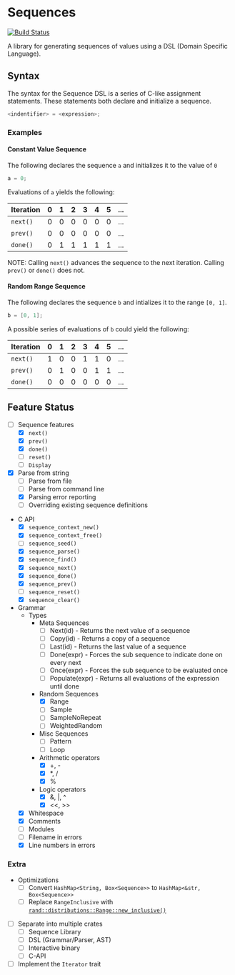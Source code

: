 # Sequences

[![Build Status](https://travis-ci.org/rfdonnelly/sequence-rs.svg?branch=master)](https://travis-ci.org/rfdonnelly/sequence-rs)

A library for generating sequences of values using a DSL (Domain Specific
Language).

## Syntax

The syntax for the Sequence DSL is a series of C-like assignment
statements.  These statements both declare and initialize a sequence.

```C
<indentifier> = <expression>;
```

### Examples

#### Constant Value Sequence

The following declares the sequence `a` and initializes it to the value of
`0`

```C
a = 0;
```

Evaluations of `a` yields the following:

| Iteration |  0  |  1  |  2  |  3  |  4  |  5  | ... |
| --------- | --- | --- | --- | --- | --- | --- | --- |
| `next()`  |  0  |  0  |  0  |  0  |  0  |  0  | ... |
| `prev()`  |  0  |  0  |  0  |  0  |  0  |  0  | ... |
| `done()`  |  0  |  1  |  1  |  1  |  1  |  1  | ... |

NOTE: Calling `next()` advances the sequence to the next iteration.  Calling
`prev()` or `done()` does not.

#### Random Range Sequence

The following declares the sequence `b` and intializes it to the range
`[0, 1]`.

```C
b = [0, 1];
```

A possible series of evaluations of `b` could yield the following:

| Iteration |  0  |  1  |  2  |  3  |  4  |  5  | ... |
| --------- | --- | --- | --- | --- | --- | --- | --- |
| `next()`  |  1  |  0  |  0  |  1  |  1  |  0  | ... |
| `prev()`  |  0  |  1  |  0  |  0  |  1  |  1  | ... |
| `done()`  |  0  |  0  |  0  |  0  |  0  |  0  | ... |

## Feature Status

* [ ] Sequence features
  * [x] `next()`
  * [x] `prev()`
  * [x] `done()`
  * [ ] `reset()`
  * [ ] `Display`

* [x] Parse from string
  * [ ] Parse from file
  * [ ] Parse from command line
  * [x] Parsing error reporting
  * [ ] Overriding existing sequence definitions

* C API
  * [x] `sequence_context_new()`
  * [x] `sequence_context_free()`
  * [ ] `sequence_seed()`
  * [x] `sequence_parse()`
  * [x] `sequence_find()`
  * [x] `sequence_next()`
  * [x] `sequence_done()`
  * [x] `sequence_prev()`
  * [ ] `sequence_reset()`
  * [x] `sequence_clear()`

* Grammar
  * Types
    * Meta Sequences
      * [ ] Next(id) - Returns the next value of a sequence
      * [ ] Copy(id) - Returns a copy of a sequence
      * [ ] Last(id) - Returns the last value of a sequence
      * [ ] Done(expr) - Forces the sub sequence to indicate done on every next
      * [ ] Once(expr) - Forces the sub sequence to be evaluated once
      * [ ] Populate(expr) - Returns all evaluations of the expression until done
    * Random Sequences
      * [x] Range
      * [ ] Sample
      * [ ] SampleNoRepeat
      * [ ] WeightedRandom
    * Misc Sequences
      * [ ] Pattern
      * [ ] Loop
    * Arithmetic operators
      * [x] +, -
      * [x] *, /
      * [x] %
    * Logic operators
      * [x] &, |, ^
      * [x] <<, >>
  * [x] Whitespace
  * [x] Comments
  * [ ] Modules
  * [ ] Filename in errors
  * [x] Line numbers in errors

### Extra

* Optimizations
  * [ ] Convert `HashMap<String, Box<Sequence>>` to `HashMap<&str, Box<Sequence>>`
  * [ ] Replace `RangeInclusive` with
    [`rand::distributions::Range::new_inclusive()`](https://github.com/rust-lang-nursery/rand/issues/188)
* [ ] Separate into multiple crates
  * [ ] Sequence Library
  * [ ] DSL (Grammar/Parser, AST)
  * [ ] Interactive binary
  * [ ] C-API
* [ ] Implement the `Iterator` trait
